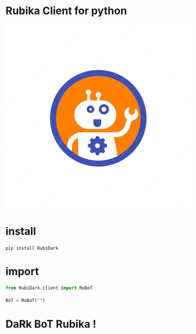 # Rubika Client for python

<div align="center">

![icon](https://github.com/aQamohamadDark/RubiDark/blob/main/icon.jpg)
</div>

# install 

```pip install RubiDark```

#  import

```python 
from RubiDark.client import RoBoT

BoT = RoBoT("")
```

# DaRk BoT Rubika !
